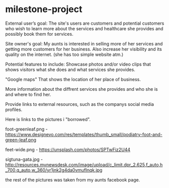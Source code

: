 # milestone-project


External user’s goal:
The site's users are customers and potential customers who wish to learn more about
the services and healthcare she provides and possibly book them for services.


Site owner's goal:
My aunts is interested in selling more of her services and getting more customers
for her business.
Also increase her visibility and its quality on the internet. (she has too simple website atm.)


Potential features to include:
Showcase photos and/or video clips that shows visitors what she does and
what services she provides.

"Google maps" That shows the location of her place of business.

More information about the diffrent services she provides and who she is and where to find her.

Provide links to external resources, such as the companys social media
profiles.




Here is links to the pictures i "borrowed".

foot-greenleaf.png - https://www.designevo.com/res/templates/thumb_small/podiatry-foot-and-green-leaf.png

feet-wide.png - https://unsplash.com/photos/SPTwFiz2U44

sigtuna-gata.jpg - http://resources.mynewsdesk.com/image/upload/c_limit,dpr_2.625,f_auto,h_700,q_auto,w_360/yr1jnk2g4da0vmuflnqk.jpg

the rest of the pictures was taken from my aunts facebook page.